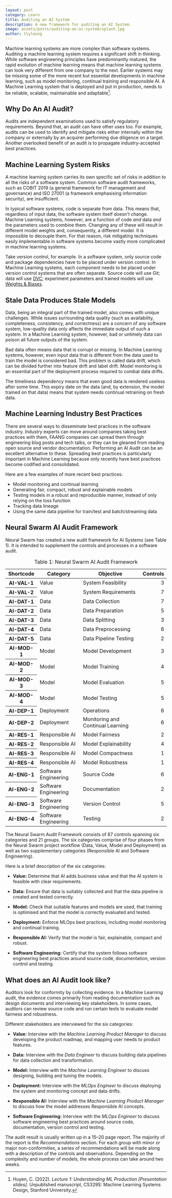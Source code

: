 ```yaml
---
layout: post
category: Learn
title: Auditing an AI System
description: A new framework for auditing an AI System.
image: assets/posts/auditing-an-ai-system/splash.jpg
author: tlyleung
---
```


<!-- Sell companies on benefits of an AI Audit -->

Machine learning systems are more complex than software systems. Auditing a machine learning system requires a significant shift in thinking. While software engineering principles have predominantly matured, the rapid evolution of machine learning means that machine learning systems can look very different from one company to the next. Earlier systems may be missing some of the more recent but essential developments in machine learning, such as model monitoring, continual training and responsible AI. A Machine Learning system that is deployed and put in production, needs to be reliable, scalable, maintainable and adaptable[^huyen22].

## Why Do An AI Audit?

Audits are independent examinations used to satisfy regulatory requirements. Beyond that, an audit can have other uses too. For example, audits can be used to identify and mitigate risks either internally within the company or externally by an acquirer performing due diligence on a target. Another overlooked benefit of an audit is to propagate industry-accepted best practices.

## Machine Learning System Risks

<!-- New ML risks you didn't know about -->

A machine learning system carries its own specific set of risks in addition to all the risks of a software system. Common software audit frameworks, such as COBIT 2019 (a general framework for IT management and governance) and ISO 27001 (a framework emphasising information security), are insufficient.

In typical software systems, code is separate from data. This means that, regardless of input data, the software system itself doesn't change. Machine Learning systems, however, are a function of code *and* data *and* the parameters used to combine them. Changing any of these will result in different model weights and, consequently, a different model. It is impossible to decouple them. For that reason, risk mitigating techniques easily implementable in software systems become vastly more complicated in machine learning systems.

Take version control, for example. In a software system, only source code and package dependencies have to be placed under version control. In Machine Learning systems, each component needs to be placed under version control systems that are often separate. Source code will use Git; data will use [DVC](https://dvc.org/);  experiment parameters and trained models will use [Weights & Biases](https://wandb.ai/).


## Stale Data Produces Stale Models

Data, being an integral part of the trained model, also comes with unique challenges. While issues surrounding data quality (such as availability, completeness, consistency, and correctness) are a concern of any software system, low-quality data only affects the immediate output of such a system. In a Machine Learning system, however, bad or untimely data can poison all future outputs of the system.

Bad data often means data that is corrupt or missing. In Machine Learning systems, however, even input data that is different from the data used to train the model is considered bad. This problem is called data drift, which can be divided further into feature drift and label drift. Model monitoring is an essential part of the deployment process required to combat data drifts.

The timeliness dependency means that even good data is rendered useless after some time. This expiry date on the data (and, by extension, the model trained on that data) means that system needs continual retraining on fresh data.

## Machine Learning Industry Best Practices

<!-- Best practices you didn't know about -->

There are several ways to disseminate best practices in the software industry. Industry experts can move around companies taking best practices with them, FAANG companies can spread them through engineering blog posts and tech talks, or they can be gleaned from reading open source and vendor documentation. Performing an AI Audit can be an excellent alternative to these. Spreading best practices is particularly important in Machine Learning because only recently have best practices become codified and consolidated.

Here are a few examples of more recent best practices:

- Model monitoring and continual learning
- Generating fair, compact, robust and explainable models
- Testing models in a robust and reproducible manner, instead of only relying on the loss function
- Tracking data lineage
- Using the same data pipeline for train/test and batch/streaming data

## Neural Swarm AI Audit Framework

<!-- Present new framework -->

Neural Swarm has created a new audit framework for AI Systems (see Table 1). It is intended to supplement the controls and processes in a software audit.

<style>table .description { display: none; } table .controls { text-align: right; }</style>
<table>
  <thead>
    <tr>
      <th class="shortcode">Shortcode</th>
      <th class="category">Category</th>
      <th class="name">Objective</th>
      <th class="description">Description</th>
      <th class="controls">Controls</th>
    </tr>
  </thead>
  <tbody>
    <tr class="hr">
      <th class="shortcode">AI-VAL-1</th>
      <td class="category">Value</td>
      <td class="name">System Feasibility</td>
      <td class="description">Ensure that the AI system is feasible</td>
      <td class="controls">3</td>
    </tr>
    <tr>
      <th class="shortcode">AI-VAL-2</th>
      <td class="category">Value</td>
      <td class="name">System Requirements</td>
      <td class="description">Determine constraints of the AI system</td>
      <td class="controls">7</td>
    </tr>
    <tr class="hr">
      <th class="shortcode">AI-DAT-1</th>
      <td class="category">Data</td>
      <td class="name">Data Collection</td>
      <td class="description">Ensure collected data is suitable for model development</td>
      <td class="controls">7</td>
    </tr>
    <tr>
      <th class="shortcode">AI-DAT-2</th>
      <td class="category">Data</td>
      <td class="name">Data Preparation</td>
      <td class="description">Prepare collected data for preprocessing</td>
      <td class="controls">5</td>
    </tr>
    <tr>
      <th class="shortcode">AI-DAT-3</th>
      <td class="category">Data</td>
      <td class="name">Data Splitting</td>
      <td class="description">Ensure data is split correctly</td>
      <td class="controls">3</td>
    </tr>
    <tr>
      <th class="shortcode">AI-DAT-4</th>
      <td class="category">Data</td>
      <td class="name">Data Preprocessing</td>
      <td class="description">Enforce data preprocessing best practices</td>
      <td class="controls">6</td>
    </tr>
    <tr>
      <th class="shortcode">AI-DAT-5</th>
      <td class="category">Data</td>
      <td class="name">Data Pipeline Testing</td>
      <td class="description">Ensure that data pipeline conforms to its design</td>
      <td class="controls">2</td>
    </tr>
    <tr class="hr">
      <th class="shortcode">AI-MOD-1</th>
      <td class="category">Model</td>
      <td class="name">Model Development</td>
      <td class="description">Use suitable features and models</td>
      <td class="controls">3</td>
    </tr>
    <tr>
      <th class="shortcode">AI-MOD-2</th>
      <td class="category">Model</td>
      <td class="name">Model Training</td>
      <td class="description">Increase training speed and stability</td>
      <td class="controls">4</td>
    </tr>
    <tr>
      <th class="shortcode">AI-MOD-3</th>
      <td class="category">Model</td>
      <td class="name">Model Evaluation</td>
      <td class="description">Evaluate model performance</td>
      <td class="controls">5</td>
    </tr>
    <tr>
      <th class="shortcode">AI-MOD-4</th>
      <td class="category">Model</td>
      <td class="name">Model Testing</td>
      <td class="description">Ensure that model conforms to its design</td>
      <td class="controls">5</td>
    </tr>
    <tr class="hr">
      <th class="shortcode">AI-DEP-1</th>
      <td class="category">Deployment</td>
      <td class="name">Operations</td>
      <td class="description">Enforce MLOps best practices</td>
      <td class="controls">6</td>
    </tr>
    <tr>
      <th class="shortcode">AI-DEP-2</th>
      <td class="category">Deployment</td>
      <td class="name">Monitoring and Continual Learning</td>
      <td class="description">Monitor and correct models for skews, shifts and drifts </td>
      <td class="controls">6</td>
    </tr>
    <tr class="hr">
      <th class="shortcode">AI-RES-1</th>
      <td class="category">Responsible AI</td>
      <td class="name">Model Fairness</td>
      <td class="description">Produce fair models</td>
      <td class="controls">2</td>
    </tr>
    <tr>
      <th class="shortcode">AI-RES-2</th>
      <td class="category">Responsible AI</td>
      <td class="name">Model Explainability</td>
      <td class="description">Produce explainable models</td>
      <td class="controls">4</td>
    </tr>
    <tr>
      <th class="shortcode">AI-RES-3</th>
      <td class="category">Responsible AI</td>
      <td class="name">Model Compactness</td>
      <td class="description">Produce compact model</td>
      <td class="controls">1</td>
    </tr>
    <tr>
      <th class="shortcode">AI-RES-4</th>
      <td class="category">Responsible AI</td>
      <td class="name">Model Robustness</td>
      <td class="description">Produce robust models</td>
      <td class="controls">1</td>
    </tr>
    <tr class="hr">
      <th class="shortcode">AI-ENG-1</th>
      <td class="category">Software Engineering</td>
      <td class="name">Source Code</td>
      <td class="description">Produce good quality source code</td>
      <td class="controls">6</td>
    </tr>
    <tr>
      <th class="shortcode">AI-ENG-2</th>
      <td class="category">Software Engineering</td>
      <td class="name">Documentation</td>
      <td class="description">Facilitate knowledge sharing and transfer</td>
      <td class="controls">2</td>
    </tr>
    <tr>
      <th class="shortcode">AI-ENG-3</th>
      <td class="category">Software Engineering</td>
      <td class="name">Version Control</td>
      <td class="description">Ensure that modifications are tracked and reproducible</td>
      <td class="controls">5</td>
    </tr>
    <tr>
      <th class="shortcode">AI-ENG-4</th>
      <td class="category">Software Engineering</td>
      <td class="name">Testing</td>
      <td class="description">Ensure that software conforms to its design</td>
      <td class="controls">2</td>
    </tr>
  </tbody>
  <caption>Table 1: Neural Swarm AI Audit Framework</caption>
</table>

The Neural Swarm Audit Framework consists of 87 controls spanning six categories and 21 groups. The six categories comprise of four phases from the Neural Swarm project workflow (Data, Value, Model and Deployment) as well as two supplementary categories (Responsible AI and Software Engineering).

Here is a brief description of the six categories:

- **Value:** Determine that AI adds business value and that the AI system is feasible with clear requirements.

- **Data:** Ensure that data is suitably collected and that the data pipeline is created and tested correctly.

- **Model:** Check that suitable features and models are used, that training is optimised and that the model is correctly evaluated and tested.

- **Deployment:** Enforce MLOps best practices, including model monitoring and continual training.

- **Responsible AI:** Verify that the model is fair, explainable, compact and robust.

- **Software Engineering:** Certify that the system follows software engineering best practices around source code, documentation, version control and testing.

## What does an AI Audit look like?

<!-- Methodology -->

Auditors look for conformity by collecting evidence. In a Machine Learning audit, the evidence comes primarily from reading documentation such as design documents and interviewing key stakeholders. In some cases, auditors can review source code and run certain tests to evaluate model fairness and robustness.

Different stakeholders are interviewed for the six categories:

- **Value:** Interview with the *Machine Learning Product Manager* to discuss developing the product roadmap, and mapping user needs to product features.

- **Data:** Interview with the *Data Engineer* to discuss building data pipelines for data collection and transformation.

- **Model:** Interview with the *Machine Learning Engineer* to discuss designing, building and tuning the models.

- **Deployment:** Interview with the *MLOps Engineer* to discuss deploying the system and monitoring concept and data drifts.

- **Responsible AI:** Interview with the *Machine Learning Product Manager* to discuss how the model addresses Responsible AI concepts.

- **Software Engineering:** Interview with the *MLOps Engineer* to discuss software engineering best practices around source code, documentation, version control and testing.

The audit result is usually written up in a 15–20 page report. The majority of the report is the *Recommendations* section. For each group with minor or major non-conformities, a series of recommendations will be made along with a description of the controls and observations. Depending on the complexity and number of models, the whole process can take around two weeks.


[^breck17]: Breck, E., Cai, S., Nielsen, E., Salib, M., & Sculley, D. (2017). The ML Test Score: A Rubric for ML Production Readiness and Technical Debt Reduction. *Proceedings of IEEE Big Data.*

[^huyen22]: Huyen, C. (2022). *Lecture 1: Understanding ML Production [Presentation slides].* Unpublished manuscript, CS329S: Machine Learning Systems Design, Stanford University.
